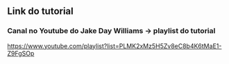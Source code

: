 ## Link do tutorial

### Canal no Youtube do **Jake Day Williams** -> playlist do tutorial
https://www.youtube.com/playlist?list=PLMK2xMz5H5Zv8eC8b4K6tMaE1-Z9FgSOp
